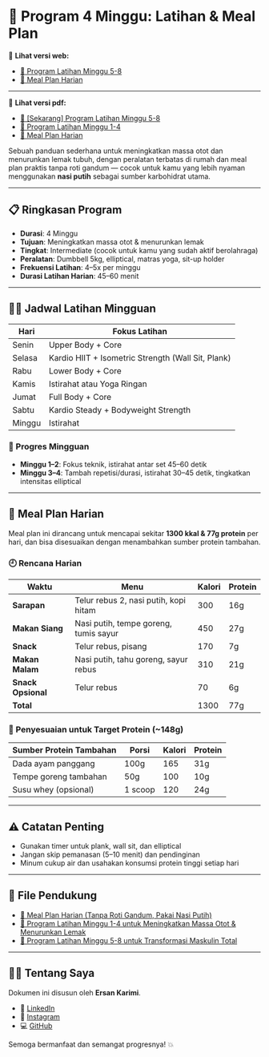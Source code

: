 # 💪 Program 4 Minggu: Latihan & Meal Plan

📌 **Lihat versi web:**

- [📄 Program Latihan Minggu 5-8](./https://ersankarimi.github.io/ersan-bodyproject/programs.html)
- [🥗 Meal Plan Harian](./https://ersankarimi.github.io/ersan-bodyproject/meal-plans.html)

---

📌 **Lihat versi pdf:**

- [📄 [Sekarang] Program Latihan Minggu 5-8](./programs[5-8].pdf)
- [📄 Program Latihan Minggu 1-4](./programs[1-4].pdf)
- [🥗 Meal Plan Harian](./meal-plans.pdf)

Sebuah panduan sederhana untuk meningkatkan massa otot dan menurunkan lemak
tubuh, dengan peralatan terbatas di rumah dan meal plan praktis tanpa roti
gandum — cocok untuk kamu yang lebih nyaman menggunakan **nasi putih** sebagai
sumber karbohidrat utama.

---

## 📋 Ringkasan Program

- **Durasi**: 4 Minggu
- **Tujuan**: Meningkatkan massa otot & menurunkan lemak
- **Tingkat**: Intermediate (cocok untuk kamu yang sudah aktif berolahraga)
- **Peralatan**: Dumbbell 5kg, elliptical, matras yoga, sit-up holder
- **Frekuensi Latihan**: 4–5x per minggu
- **Durasi Latihan Harian**: 45–60 menit

---

## 🏋️‍♂️ Jadwal Latihan Mingguan

| Hari   | Fokus Latihan                                      |
| ------ | -------------------------------------------------- |
| Senin  | Upper Body + Core                                  |
| Selasa | Kardio HIIT + Isometric Strength (Wall Sit, Plank) |
| Rabu   | Lower Body + Core                                  |
| Kamis  | Istirahat atau Yoga Ringan                         |
| Jumat  | Full Body + Core                                   |
| Sabtu  | Kardio Steady + Bodyweight Strength                |
| Minggu | Istirahat                                          |

### 📌 Progres Mingguan

- **Minggu 1–2**: Fokus teknik, istirahat antar set 45–60 detik
- **Minggu 3–4**: Tambah repetisi/durasi, istirahat 30–45 detik, tingkatkan
  intensitas elliptical

---

## 🥗 Meal Plan Harian

Meal plan ini dirancang untuk mencapai sekitar **1300 kkal & 77g protein** per
hari, dan bisa disesuaikan dengan menambahkan sumber protein tambahan.

### 🕘 Rencana Harian

| Waktu              | Menu                                  | Kalori | Protein |
| ------------------ | ------------------------------------- | ------ | ------- |
| **Sarapan**        | Telur rebus 2, nasi putih, kopi hitam | 300    | 16g     |
| **Makan Siang**    | Nasi putih, tempe goreng, tumis sayur | 450    | 27g     |
| **Snack**          | Telur rebus, pisang                   | 170    | 7g      |
| **Makan Malam**    | Nasi putih, tahu goreng, sayur rebus  | 310    | 21g     |
| **Snack Opsional** | Telur rebus                           | 70     | 6g      |
| **Total**          |                                       | 1300   | 77g     |

### 🔁 Penyesuaian untuk Target Protein (~148g)

| Sumber Protein Tambahan | Porsi   | Kalori | Protein |
| ----------------------- | ------- | ------ | ------- |
| Dada ayam panggang      | 100g    | 165    | 31g     |
| Tempe goreng tambahan   | 50g     | 100    | 10g     |
| Susu whey (opsional)    | 1 scoop | 120    | 24g     |

---

## ⚠️ Catatan Penting

- Gunakan timer untuk plank, wall sit, dan elliptical
- Jangan skip pemanasan (5–10 menit) dan pendinginan
- Minum cukup air dan usahakan konsumsi protein tinggi setiap hari

---

## 📎 File Pendukung

- [🥗 Meal Plan Harian (Tanpa Roti Gandum, Pakai Nasi Putih)](./meal-plans.pdf)
- [📄 Program Latihan Minggu 1-4 untuk Meningkatkan Massa Otot & Menurunkan Lemak](./programs[1-4].pdf)
- [📄 Program Latihan Minggu 5-8 untuk Transformasi Maskulin Total](./programs[5-8].pdf)

---

## 🙋‍♂️ Tentang Saya

Dokumen ini disusun oleh **Ersan Karimi**.

- 🔗 [LinkedIn](https://www.linkedin.com/in/ersankarimi/)
- 📸 [Instagram](https://www.instagram.com/ersankarimi/)
- 💻 [GitHub](https://github.com/ersankarimi)

Semoga bermanfaat dan semangat progresnya! 💥
